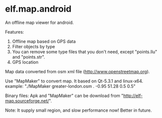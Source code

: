 elf.map.android
===============

An offline map viewer for android.

Features:
  1. Offline map based on GPS data
  2. Filter objects by type
  3. You can remove some type files that you don't need, except "points.llu" and "points.str".
  4. GPS location
 
Map data converted from osm xml file (http://www.openstreetmap.org).
 
Use "MapMaker" to convert map. It based on Qt-5.3.1 and linux-x64. 
example:
  "./MapMaker greater-london.osm . -0.95 51.28 0.5 0.5"
 
Binary files:
  Apk and "MapMaker" can be download from "http://elf-map.sourceforge.net/".
  
Note:
  It supply small region, and slow performance now! Better in future. 


